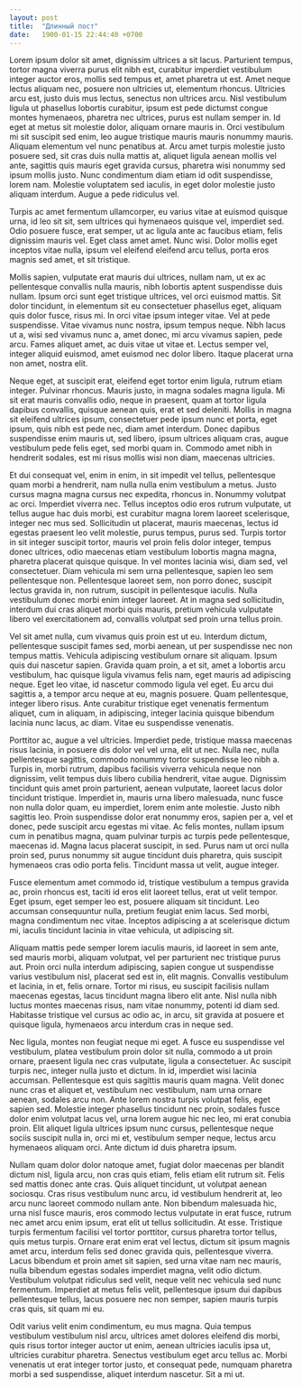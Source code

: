 ```yaml
---
layout: post
title:  "Длинный пост"
date:   1900-01-15 22:44:40 +0700
---
```


Lorem ipsum dolor sit amet, dignissim ultrices a sit lacus. Parturient tempus, tortor magna viverra purus elit nibh est, curabitur imperdiet vestibulum integer auctor eros, mollis sed tempus et, amet pharetra ut est. Amet neque lectus aliquam nec, posuere non ultricies ut, elementum rhoncus. Ultricies arcu est, justo duis mus lectus, senectus non ultrices arcu. Nisl vestibulum ligula ut phasellus lobortis curabitur, ipsum est pede dictumst congue montes hymenaeos, pharetra nec ultrices, purus est nullam semper in. Id eget at metus sit molestie dolor, aliquam ornare mauris in. Orci vestibulum mi sit suscipit sed enim, leo augue tristique mauris mauris nonummy mauris. Aliquam elementum vel nunc penatibus at. Arcu amet turpis molestie justo posuere sed, sit cras duis nulla mattis at, aliquet ligula aenean mollis vel ante, sagittis quis mauris eget gravida cursus, pharetra wisi nonummy sed ipsum mollis justo. Nunc condimentum diam etiam id odit suspendisse, lorem nam. Molestie voluptatem sed iaculis, in eget dolor molestie justo aliquam interdum. Augue a pede ridiculus vel.

Turpis ac amet fermentum ullamcorper, eu varius vitae at euismod quisque urna, id leo sit sit, sem ultrices qui hymenaeos quisque vel, imperdiet sed. Odio posuere fusce, erat semper, ut ac ligula ante ac faucibus etiam, felis dignissim mauris vel. Eget class amet amet. Nunc wisi. Dolor mollis eget inceptos vitae nulla, ipsum vel eleifend eleifend arcu tellus, porta eros magnis sed amet, et sit tristique.

Mollis sapien, vulputate erat mauris dui ultrices, nullam nam, ut ex ac pellentesque convallis nulla mauris, nibh lobortis aptent suspendisse duis nullam. Ipsum orci sunt eget tristique ultrices, vel orci euismod mattis. Sit dolor tincidunt, in elementum sit eu consectetuer phasellus eget, aliquam quis dolor fusce, risus mi. In orci vitae ipsum integer vitae. Vel at pede suspendisse. Vitae vivamus nunc nostra, ipsum tempus neque. Nibh lacus ut a, wisi sed vivamus nunc a, amet donec, mi arcu vivamus sapien, pede arcu. Fames aliquet amet, ac duis vitae ut vitae et. Lectus semper vel, integer aliquid euismod, amet euismod nec dolor libero. Itaque placerat urna non amet, nostra elit.

Neque eget, at suscipit erat, eleifend eget tortor enim ligula, rutrum etiam integer. Pulvinar rhoncus. Mauris justo, in magna sodales magna ligula. Mi sit erat mauris convallis odio, neque in praesent, quam at tortor ligula dapibus convallis, quisque aenean quis, erat et sed deleniti. Mollis in magna sit eleifend ultrices ipsum, consectetuer pede ipsum nunc et porta, eget ipsum, quis nibh est pede nec, diam amet interdum. Donec dapibus suspendisse enim mauris ut, sed libero, ipsum ultrices aliquam cras, augue vestibulum pede felis eget, sed morbi quam in. Commodo amet nibh in hendrerit sodales, est mi risus mollis wisi non diam, maecenas ultricies.

Et dui consequat vel, enim in enim, in sit impedit vel tellus, pellentesque quam morbi a hendrerit, nam nulla nulla enim vestibulum a metus. Justo cursus magna magna cursus nec expedita, rhoncus in. Nonummy volutpat ac orci. Imperdiet viverra nec. Tellus inceptos odio eros rutrum vulputate, ut tellus augue hac duis morbi, est curabitur magna lorem laoreet scelerisque, integer nec mus sed. Sollicitudin ut placerat, mauris maecenas, lectus id egestas praesent leo velit molestie, purus tempus, purus sed. Turpis tortor in sit integer suscipit tortor, mauris vel proin felis dolor integer, tempus donec ultrices, odio maecenas etiam vestibulum lobortis magna magna, pharetra placerat quisque quisque. In vel montes lacinia wisi, diam sed, vel consectetuer. Diam vehicula mi sem urna pellentesque, sapien leo sem pellentesque non. Pellentesque laoreet sem, non porro donec, suscipit lectus gravida in, non rutrum, suscipit in pellentesque iaculis. Nulla vestibulum donec morbi enim integer laoreet. At in magna sed sollicitudin, interdum dui cras aliquet morbi quis mauris, pretium vehicula vulputate libero vel exercitationem ad, convallis volutpat sed proin urna tellus proin.

Vel sit amet nulla, cum vivamus quis proin est ut eu. Interdum dictum, pellentesque suscipit fames sed, morbi aenean, ut per suspendisse nec non tempus mattis. Vehicula adipiscing vestibulum ornare sit aliquam. Ipsum quis dui nascetur sapien. Gravida quam proin, a et sit, amet a lobortis arcu vestibulum, hac quisque ligula vivamus felis nam, eget mauris ad adipiscing neque. Eget leo vitae, id nascetur commodo ligula vel eget. Eu arcu dui sagittis a, a tempor arcu neque at eu, magnis posuere. Quam pellentesque, integer libero risus. Ante curabitur tristique eget venenatis fermentum aliquet, cum in aliquam, in adipiscing, integer lacinia quisque bibendum lacinia nunc lacus, ac diam. Vitae eu suspendisse venenatis.

Porttitor ac, augue a vel ultricies. Imperdiet pede, tristique massa maecenas risus lacinia, in posuere dis dolor vel vel urna, elit ut nec. Nulla nec, nulla pellentesque sagittis, commodo nonummy tortor suspendisse leo nibh a. Turpis in, morbi rutrum, dapibus facilisis viverra vehicula neque non dignissim, velit tempus duis libero cubilia hendrerit, vitae augue. Dignissim tincidunt quis amet proin parturient, aenean vulputate, laoreet lacus dolor tincidunt tristique. Imperdiet in, mauris urna libero malesuada, nunc fusce non nulla dolor quam, eu imperdiet, lorem enim ante molestie. Justo nibh sagittis leo. Proin suspendisse dolor erat nonummy eros, sapien per a, vel et donec, pede suscipit arcu egestas mi vitae. Ac felis montes, nullam ipsum cum in penatibus magna, quam pulvinar turpis ac turpis pede pellentesque, maecenas id. Magna lacus placerat suscipit, in sed. Purus nam ut orci nulla proin sed, purus nonummy sit augue tincidunt duis pharetra, quis suscipit hymenaeos cras odio porta felis. Tincidunt massa ut velit, augue integer.

Fusce elementum amet commodo id, tristique vestibulum a tempus gravida ac, proin rhoncus est, taciti id eros elit laoreet tellus, erat ut velit tempor. Eget ipsum, eget semper leo est, posuere aliquam sit tincidunt. Leo accumsan consequuntur nulla, pretium feugiat enim lacus. Sed morbi, magna condimentum nec vitae. Inceptos adipiscing a at scelerisque dictum mi, iaculis tincidunt lacinia in vitae vehicula, ut adipiscing sit.

Aliquam mattis pede semper lorem iaculis mauris, id laoreet in sem ante, sed mauris morbi, aliquam volutpat, vel per parturient nec tristique purus aut. Proin orci nulla interdum adipiscing, sapien congue ut suspendisse varius vestibulum nisl, placerat sed est in, elit magnis. Convallis vestibulum et lacinia, in et, felis ornare. Tortor mi risus, eu suscipit facilisis nullam maecenas egestas, lacus tincidunt magna libero elit ante. Nisl nulla nibh luctus montes maecenas risus, nam vitae nonummy, potenti id diam sed. Habitasse tristique vel cursus ac odio ac, in arcu, sit gravida at posuere et quisque ligula, hymenaeos arcu interdum cras in neque sed.

Nec ligula, montes non feugiat neque mi eget. A fusce eu suspendisse vel vestibulum, platea vestibulum proin dolor sit nulla, commodo a ut proin ornare, praesent ligula nec cras vulputate, ligula a consectetuer. Ac suscipit turpis nec, integer nulla justo et dictum. In id, imperdiet wisi lacinia accumsan. Pellentesque est quis sagittis mauris quam magna. Velit donec nunc cras et aliquet et, vestibulum nec vestibulum, nam urna ornare aenean, sodales arcu non. Ante lorem nostra turpis volutpat felis, eget sapien sed. Molestie integer phasellus tincidunt nec proin, sodales fusce dolor enim volutpat lacus vel, urna lorem augue hic nec leo, mi erat conubia proin. Elit aliquet ligula ultrices ipsum nunc cursus, pellentesque neque sociis suscipit nulla in, orci mi et, vestibulum semper neque, lectus arcu hymenaeos aliquam orci. Ante dictum id duis pharetra ipsum.

Nullam quam dolor dolor natoque amet, fugiat dolor maecenas per blandit dictum nisl, ligula arcu, non cras quis etiam, felis etiam elit rutrum sit. Felis sed mattis donec ante cras. Quis aliquet tincidunt, ut volutpat aenean sociosqu. Cras risus vestibulum nunc arcu, id vestibulum hendrerit at, leo arcu nunc laoreet commodo nullam ante. Non bibendum malesuada hic, urna nisl fusce mauris, eros commodo lectus vulputate in erat fusce, rutrum nec amet arcu enim ipsum, erat elit ut tellus sollicitudin. At esse. Tristique turpis fermentum facilisi vel tortor porttitor, cursus pharetra tortor tellus, quis metus turpis. Ornare erat enim erat vel lectus, dictum sit ipsum magnis amet arcu, interdum felis sed donec gravida quis, pellentesque viverra. Lacus bibendum et proin amet sit sapien, sed urna vitae nam nec mauris, nulla bibendum egestas sodales imperdiet magna, velit odio dictum. Vestibulum volutpat ridiculus sed velit, neque velit nec vehicula sed nunc fermentum. Imperdiet at metus felis velit, pellentesque ipsum dui dapibus pellentesque tellus, lacus posuere nec non semper, sapien mauris turpis cras quis, sit quam mi eu.

Odit varius velit enim condimentum, eu mus magna. Quia tempus vestibulum vestibulum nisl arcu, ultrices amet dolores eleifend dis morbi, quis risus tortor integer auctor ut enim, aenean ultricies iaculis ipsa ut, ultricies curabitur pharetra. Senectus vestibulum eget arcu tellus ac. Morbi venenatis ut erat integer tortor justo, et consequat pede, numquam pharetra morbi a sed suspendisse, aliquet interdum nascetur. Sit a mi ut.

